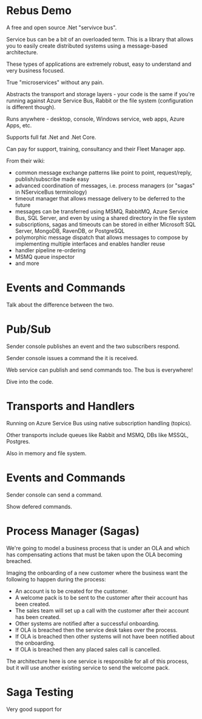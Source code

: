 ﻿# Rebus Demo

A free and open source .Net "servivce bus".

Service bus can be a bit of an overloaded term.  This is a library that allows you to easily create distributed systems using a message-based architecture.

These types of applications are extremely robust, easy to understand and very business focused.

True "microservices" without any pain.

Abstracts the transport and storage layers - your code is the same if you're running against Azure Service Bus, Rabbit or the file system (configuration is different though).

Runs anywhere - desktop, console, Windows service, web apps, Azure Apps, etc.  

Supports full fat .Net and .Net Core.

Can pay for support, training, consultancy and their Fleet Manager app.

From their wiki:

* common message exchange patterns like point to point, request/reply, publish/subscribe made easy
* advanced coordination of messages, i.e. process managers (or "sagas" in NServiceBus terminology)
* timeout manager that allows message delivery to be deferred to the future
* messages can be transferred using MSMQ, RabbitMQ, Azure Service Bus, SQL Server, and even by using a shared directory in the file system
* subscriptions, sagas and timeouts can be stored in either Microsoft SQL Server, MongoDB, RavenDB, or PostgreSQL
* polymorphic message dispatch that allows messages to compose by implementing multiple interfaces and enables handler reuse
* handler pipeline re-ordering
* MSMQ queue inspector
* and more


# Events and Commands

Talk about the difference between the two.

# Pub/Sub

Sender console publishes an event and the two subscribers respond.

Sender console issues a command the it is received.

Web service can publish and send commands too.  The bus is everywhere!

Dive into the code.

# Transports and Handlers

Running on Azure Service Bus using native subscription handling (topics).

Other transports include queues like Rabbit and MSMQ, DBs like MSSQL, Postgres.

Also in memory and file system.


# Events and Commands

Sender console can send a command.

Show defered commands.

# Process Manager (Sagas)

We're going to model a business process that is under an OLA and which has compensating actions that must be taken upon the OLA becoming breached.

Imaging the onboarding of a new customer where the business want the following to happen during the process:

* An account is to be created for the customer.
* A welcome pack is to be sent to the customer after their account has been created.
* The sales team will set up a call with the customer after their account has been created.
* Other systems are notified after a successful onboarding.
* If OLA is breached then the service desk takes over the process.
* If OLA is breached then other systems will not have been notified about the onboarding.
* If OLA is breached then any placed sales call is cancelled.


The architecture here is one service is responsible for all of this process, but it will use another existing service to send the welcome pack.


# Saga Testing

Very good support for
